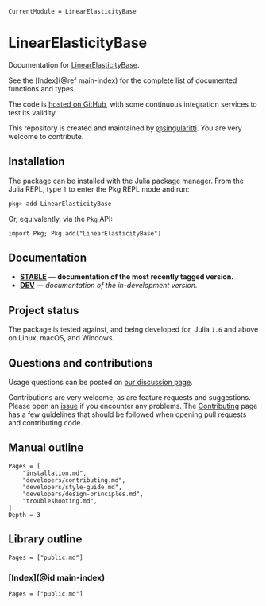 ```@meta
CurrentModule = LinearElasticityBase
```

# LinearElasticityBase

Documentation for [LinearElasticityBase](https://github.com/MineralsCloud/LinearElasticityBase.jl).

See the [Index](@ref main-index) for the complete list of documented functions
and types.

The code is [hosted on GitHub](https://github.com/MineralsCloud/LinearElasticityBase.jl),
with some continuous integration services to test its validity.

This repository is created and maintained by [@singularitti](https://github.com/singularitti).
You are very welcome to contribute.

## Installation

The package can be installed with the Julia package manager.
From the Julia REPL, type `]` to enter the Pkg REPL mode and run:

```julia
pkg> add LinearElasticityBase
```

Or, equivalently, via the `Pkg` API:

```@repl
import Pkg; Pkg.add("LinearElasticityBase")
```

## Documentation

- [**STABLE**](https://MineralsCloud.github.io/LinearElasticityBase.jl/stable) — **documentation of the most recently tagged version.**
- [**DEV**](https://MineralsCloud.github.io/LinearElasticityBase.jl/dev) — _documentation of the in-development version._

## Project status

The package is tested against, and being developed for, Julia `1.6` and above on Linux,
macOS, and Windows.

## Questions and contributions

Usage questions can be posted on
[our discussion page](https://github.com/MineralsCloud/LinearElasticityBase.jl/discussions).

Contributions are very welcome, as are feature requests and suggestions. Please open an
[issue](https://github.com/MineralsCloud/LinearElasticityBase.jl/issues)
if you encounter any problems. The [Contributing](@ref) page has
a few guidelines that should be followed when opening pull requests and contributing code.

## Manual outline

```@contents
Pages = [
    "installation.md",
    "developers/contributing.md",
    "developers/style-guide.md",
    "developers/design-principles.md",
    "troubleshooting.md",
]
Depth = 3
```

## Library outline

```@contents
Pages = ["public.md"]
```

### [Index](@id main-index)

```@index
Pages = ["public.md"]
```
